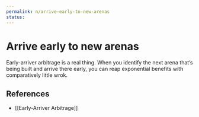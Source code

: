 ```yaml
---
permalink: n/arrive-early-to-new-arenas
status: 
---
```

# Arrive early to new arenas

Early-arriver arbitrage is a real thing. When you identify the next arena that’s being built and arrive there early, you can reap exponential benefits with comparatively little wrok.

## References

- [[Early-Arriver Arbitrage]]

